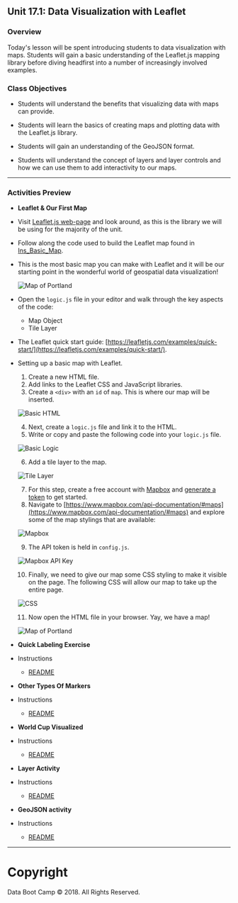 ## Unit 17.1: Data Visualization with Leaflet

### Overview

Today's lesson will be spent introducing students to data visualization with maps. Students will gain a basic understanding of the Leaflet.js mapping library before diving headfirst into a number of increasingly involved examples.

### Class Objectives

* Students will understand the benefits that visualizing data with maps can provide.

* Students will learn the basics of creating maps and plotting data with the Leaflet.js library.

* Students will gain an understanding of the GeoJSON format.

* Students will understand the concept of layers and layer controls and how we can use them to add interactivity to our maps.

- - -

### Activities Preview

* **Leaflet & Our First Map**

* Visit [Leaflet.js web-page](http://leafletjs.com/) and look around, as this is the library we will be using for the majority of the unit.

* Follow along the code used to build the Leaflet map found in [Ins_Basic_Map](Activities/01-Ins_Basic_Map).
* This is the most basic map you can make with Leaflet and it will be our starting point in the wonderful world of geospatial data visualization!

  ![Map of Portland](Images/09-PortlandMap.png)

* Open the `logic.js` file in your editor and walk through the key aspects of the code:

  * Map Object
  * Tile Layer

* The Leaflet quick start guide: [https://leafletjs.com/examples/quick-start/](https://leafletjs.com/examples/quick-start/). 

* Setting up a basic map with Leaflet.

  1. Create a new HTML file.
  2. Add links to the Leaflet CSS and JavaScript libraries.
  3. Create a `<div>` with an `id` of `map`. This is where our map will be inserted.

   ![Basic HTML](Images/10-Basic-HTML.png)

  4. Next, create a `logic.js` file and link it to the HTML.
  5. Write or copy and paste the following code into your `logic.js` file.

   ![Basic Logic](Images/11-Basic-Logic.png)

  6. Add a tile layer to the map.

   ![Tile Layer](Images/05-TileLayer.png)

  7. For this step, create a free account with [Mapbox](https://mapbox.com) and [generate a token](https://www.mapbox.com/studio/account/tokens/) to get started.
  8. Navigate to [https://www.mapbox.com/api-documentation/#maps](https://www.mapbox.com/api-documentation/#maps) and explore some of the map stylings that are available:

   ![Mapbox](Images/06-Mapbox.png)

  9. The API token is held in `config.js`.

   ![Mapbox API Key](Images/07-Mapbox-Key.png)

  10. Finally, we need to give our map some CSS styling to make it visible on the page. The following CSS will allow our map to take up the entire page.

    ![CSS](Images/08-CSS.png)

  11. Now open the HTML file in your browser. Yay, we have a map!

    ![Map of Portland](Images/09-PortlandMap.png)

* **Quick Labeling Exercise**

* Instructions

  * [README](Activities/03-Stu_City_Markers/README.md)

* **Other Types Of Markers**

* Instructions

  * [README](Activities/05-Stu_Other_Markers/README.md)

* **World Cup Visualized**

* Instructions

  * [README](Activities/07-Stu_Country_World_Cup/README.md)

* **Layer Activity**

* Instructions

  * [README](Activities/09-Stu_City_Population_Layers/README.md)

* **GeoJSON activity**

* Instructions

  * [README](Activities/10-Stu_Geo-Json/README.md)

- - -

# Copyright

Data Boot Camp © 2018. All Rights Reserved.
